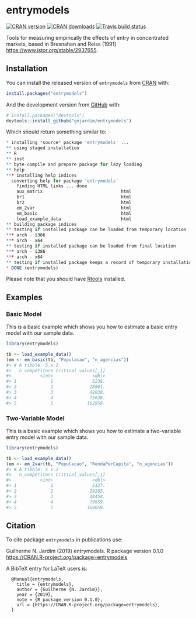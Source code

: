 
<!-- README.md is generated from README.Rmd. Please edit that file -->

# entrymodels

<!-- badges: start -->

[![CRAN
version](https://www.r-pkg.org/badges/version/entrymodels?color=orange)](https://cran.r-project.org/package=entrymodels)
[![CRAN
downloads](https://cranlogs.r-pkg.org/badges/grand-total/entrymodels?color=blue)](https://cran.r-project.org/package=entrymodels)
[![Travis build
status](https://travis-ci.org/gnjardim/entrymodels.svg?branch=master)](https://travis-ci.org/gnjardim/entrymodels)
<!-- badges: end -->

Tools for measuring empirically the effects of entry in concentrated
markets, based in Bresnahan and Reiss (1991)
<https://www.jstor.org/stable/2937655>.

## Installation

You can install the released version of `entrymodels` from
[CRAN](https://CRAN.R-project.org) with:

``` r
install.packages("entrymodels")
```

And the development version from
[GitHub](https://github.com/gnjardim/entrymodels) with:

``` r
# install.packages("devtools")
devtools::install_github("gnjardim/entrymodels")
```

Which should return something similar to:

``` r
* installing *source* package 'entrymodels' ...
** using staged installation
** R
** inst
** byte-compile and prepare package for lazy loading
** help
*** installing help indices
  converting help for package 'entrymodels'
    finding HTML links ... done
    aux_matrix                              html  
    br1                                     html  
    br2                                     html  
    em_2var                                 html  
    em_basic                                html  
    load_example_data                       html  
** building package indices
** testing if installed package can be loaded from temporary location
*** arch - i386
*** arch - x64
** testing if installed package can be loaded from final location
*** arch - i386
*** arch - x64
** testing if installed package keeps a record of temporary installation path
* DONE (entrymodels)
```

Please note that you should have
[Rtools](https://cran.r-project.org/bin/windows/Rtools/) installed.

## Examples

### Basic Model

This is a basic example which shows you how to estimate a basic entry
model with our sample data.

``` r
library(entrymodels)

tb <- load_example_data()
(em <- em_basic(tb, "Populacao", "n_agencias"))
#> # A tibble: 5 x 2
#>   n_competitors critical_values[,1]
#>           <int>               <dbl>
#> 1             1               5238.
#> 2             2              18961.
#> 3             3              42038.
#> 4             4              75638.
#> 5             5             162958.
```

### Two-Variable Model

This is a basic example which shows you how to estimate a two-variable
entry model with our sample data.

``` r
library(entrymodels)

tb <- load_example_data()
(em <- em_2var(tb, "Populacao", "RendaPerCapita", "n_agencias"))
#> # A tibble: 5 x 2
#>   n_competitors critical_values[,1]
#>           <int>               <dbl>
#> 1             1               5127.
#> 2             2              19265.
#> 3             3              44458.
#> 4             4              79959.
#> 5             5             169059.
```

## Citation

To cite package `entrymodels` in publications use:

Guilherme N. Jardim (2019) entrymodels. R package version 0.1.0
<https://CRAN.R-project.org/package=entrymodels>

A BibTeX entry for LaTeX users is:

``` 
  @Manual{entrymodels,
    title = {entrymodels},
    author = {Guilherme {N. Jardim}},
    year = {2019},
    note = {R package version 0.1.0},
    url = {https://CRAN.R-project.org/package=entrymodels},
  }
```
